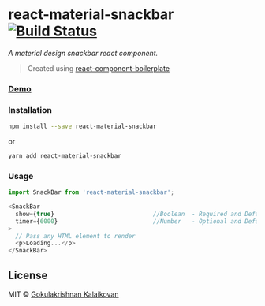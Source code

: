 # react-material-snackbar [![Build Status](https://travis-ci.org/gokulkrishh/react-material-snackbar.svg?branch=master)](https://travis-ci.org/gokulkrishh/react-material-snackbar)

*A material design snackbar react component.*

> Created using [react-component-boilerplate](https://github.com/gokulkrishh/react-component-boilerplate/)

### [Demo](https://gokulkrishh.github.io/react-material-snackbar/)

### Installation

```sh
npm install --save react-material-snackbar
```
or 

```sh
yarn add react-material-snackbar
```

### Usage

```js
import SnackBar from 'react-material-snackbar';

<SnackBar
  show={true}                            //Boolean  - Required and Default - `false`
  timer={6000}                           //Number   - Optional and Default - `4000` (4 secs)
>
  // Pass any HTML element to render
  <p>Loading...</p>
</SnackBar>
```

## License

MIT © [Gokulakrishnan Kalaikovan](https://github.com/gokulkrishh)

